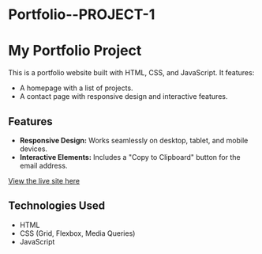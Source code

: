 # Portfolio--PROJECT-1
# My Portfolio Project

This is a portfolio website built with HTML, CSS, and JavaScript. It features:
- A homepage with a list of projects.
- A contact page with responsive design and interactive features.

## Features
- **Responsive Design:** Works seamlessly on desktop, tablet, and mobile devices.
- **Interactive Elements:** Includes a "Copy to Clipboard" button for the email address.

[View the live site here](https://<your-username>.github.io/<repository-name>/)

## Technologies Used
- HTML
- CSS (Grid, Flexbox, Media Queries)
- JavaScript
